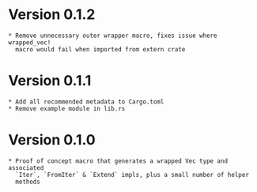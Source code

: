 Version 0.1.2
=============

    * Remove unnecessary outer wrapper macro, fixes issue where wrapped_vec!
      macro would fail when imported from extern crate

Version 0.1.1
=============

    * Add all recommended metadata to Cargo.toml
    * Remove example module in lib.rs

Version 0.1.0
=============

    * Proof of concept macro that generates a wrapped Vec type and associated
      `Iter`, `FromIter` & `Extend` impls, plus a small number of helper
      methods